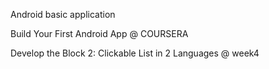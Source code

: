 Android basic application

Build Your First Android App @ COURSERA

Develop the Block 2: Clickable List in 2 Languages @ week4

